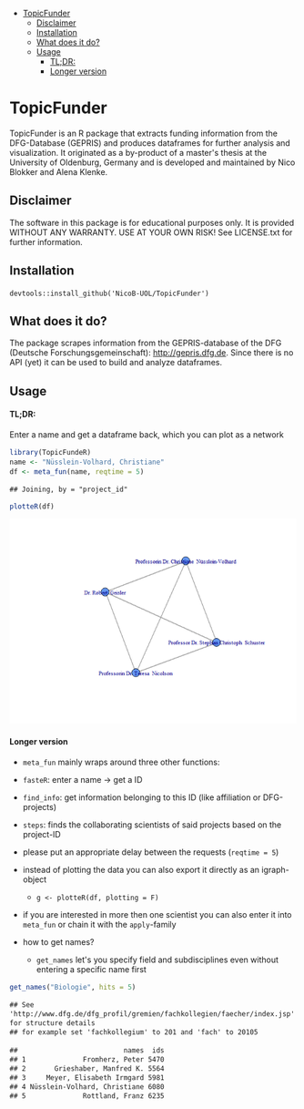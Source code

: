 
-   [TopicFunder](#topicfunder)
    -   [Disclaimer](#disclaimer)
    -   [Installation](#installation)
    -   [What does it do?](#what-does-it-do)
    -   [Usage](#usage)
        -   [TL;DR:](#tldr)
        -   [Longer version](#longer-version)

TopicFunder
===========

TopicFunder is an R package that extracts funding information from the DFG-Database (GEPRIS) and produces dataframes for further analysis and visualization. It originated as a by-product of a master's thesis at the University of Oldenburg, Germany and is developed and maintained by Nico Blokker and Alena Klenke.

Disclaimer
----------

The software in this package is for educational purposes only. It is provided WITHOUT ANY WARRANTY. USE AT YOUR OWN RISK! See LICENSE.txt for further information.

Installation
------------

`devtools::install_github('NicoB-UOL/TopicFunder')`

What does it do?
----------------

The package scrapes information from the GEPRIS-database of the DFG (Deutsche Forschungsgemeinschaft): <http://gepris.dfg.de>. Since there is no API (yet) it can be used to build and analyze dataframes.

Usage
-----

#### TL;DR:

Enter a name and get a dataframe back, which you can plot as a network

``` r
library(TopicFundeR)
name <- "Nüsslein-Volhard, Christiane"
df <- meta_fun(name, reqtime = 5)
```

    ## Joining, by = "project_id"

``` r
plotteR(df)
```

![](readme_files/figure-markdown_github/unnamed-chunk-1-1.png)

#### Longer version

-   `meta_fun` mainly wraps around three other functions:
-   `fasteR`: enter a name -&gt; get a ID
-   `find_info`: get information belonging to this ID (like affiliation or DFG-projects)
-   `steps`: finds the collaborating scientists of said projects based on the project-ID
-   please put an appropriate delay between the requests (`reqtime = 5`)

-   instead of plotting the data you can also export it directly as an igraph-object
    -   `g <- plotteR(df, plotting = F)`
-   if you are interested in more then one scientist you can also enter it into `meta_fun` or chain it with the `apply`-family

-   how to get names?
    -   `get_names` let's you specify field and subdisciplines even without entering a specific name first

``` r
get_names("Biologie", hits = 5)
```

    ## See 'http://www.dfg.de/dfg_profil/gremien/fachkollegien/faecher/index.jsp' for structure details
    ## for example set 'fachkollegium' to 201 and 'fach' to 20105

    ##                          names  ids
    ## 1              Fromherz, Peter 5470
    ## 2       Grieshaber, Manfred K. 5564
    ## 3     Meyer, Elisabeth Irmgard 5981
    ## 4 Nüsslein-Volhard, Christiane 6080
    ## 5              Rottland, Franz 6235
